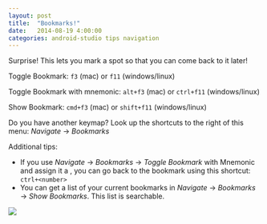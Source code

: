 ```yaml
---
layout: post
title:  "Bookmarks!"
date:   2014-08-19 4:00:00
categories: android-studio tips navigation
---
```


Surprise! This lets you mark a spot so that you can come back to it later!

Toggle Bookmark: `f3` (mac) or `f11` (windows/linux)

Toggle Bookmark with mnemonic: `alt+f3` (mac) or `ctrl+f11` (windows/linux)

Show Bookmark: `cmd+f3` (mac) or `shift+f11` (windows/linux)

Do you have another keymap? Look up the shortcuts to the right of this menu: *Navigate* → *Bookmarks*

Additional tips:  

- If you use *Navigate* → *Bookmarks* → *Toggle Bookmark* with Mnemonic and assign it a <number>, you can go back to the bookmark using this shortcut:  <code>ctrl+&lt;number&gt;</code>
- You can get a list of your current bookmarks in *Navigate* → *Bookmarks* → *Show Bookmarks*. This list is searchable.﻿

![](https://lh4.googleusercontent.com/-Srf301d5soU/U_M7Y6YtTpI/AAAAAAAAM2w/o5cIvPjGwNo/w848-h371-no/07-bookmarks.gif)